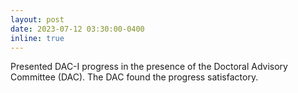 ```yaml
---
layout: post
date: 2023-07-12 03:30:00-0400
inline: true
---
```


Presented DAC-I progress in the presence of the Doctoral Advisory Committee (DAC). The DAC found the progress satisfactory.
